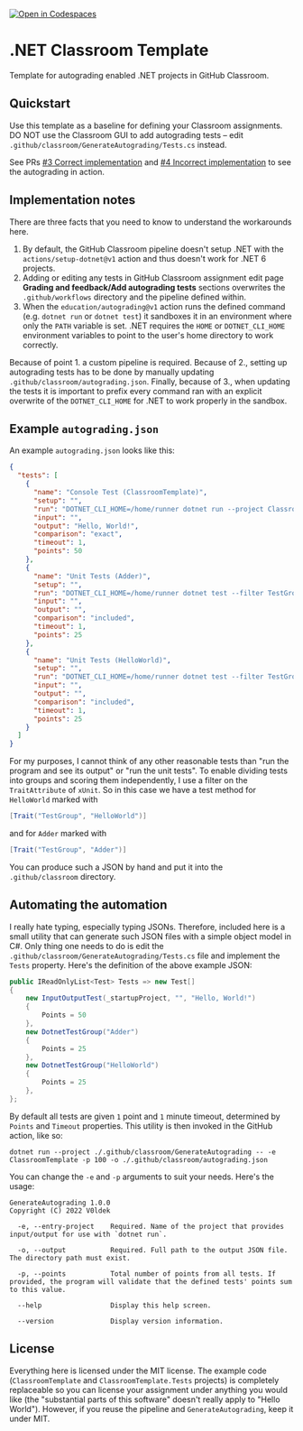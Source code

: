 [![Open in Codespaces](https://classroom.github.com/assets/launch-codespace-2972f46106e565e64193e422d61a12cf1da4916b45550586e14ef0a7c637dd04.svg)](https://classroom.github.com/open-in-codespaces?assignment_repo_id=17224659)
# .NET Classroom Template

Template for autograding enabled .NET projects in GitHub Classroom.

## Quickstart

Use this template as a baseline for defining your Classroom assignments. DO NOT use the Classroom GUI to add autograding tests &ndash; edit `.github/classroom/GenerateAutograding/Tests.cs` instead.

See PRs [#3 Correct implementation](https://github.com/V0ldek/ClassroomTemplate/pull/3) and [#4 Incorrect implementation](https://github.com/V0ldek/ClassroomTemplate/pull/4) to see the autograding in action.

## Implementation notes

There are three facts that you need to know to understand the workarounds here.

1. By default, the GitHub Classroom pipeline doesn't setup .NET with the `actions/setup-dotnet@v1` action and thus doesn't work for .NET 6 projects.
2. Adding or editing any tests in GitHub Classroom assignment edit page **Grading and feedback/Add autograding tests** sections overwrites the `.github/workflows` directory and the pipeline defined within.
3. When the `education/autograding@v1` action runs the defined command (e.g. `dotnet run` or `dotnet test`) it sandboxes it in an environment where only the `PATH` variable is set. .NET requires the `HOME` or `DOTNET_CLI_HOME` environment variables to point to the user's home directory to work correctly.

Because of point 1. a custom pipeline is required. Because of 2., setting up autograding tests has to be done by manually updating `.github/classroom/autograding.json`. Finally, because of 3., when updating the tests it is important to prefix every command ran with an explicit overwrite of the `DOTNET_CLI_HOME` for .NET to work properly in the sandbox.

## Example `autograding.json`

An example `autograding.json` looks like this:

```json
{
  "tests": [
    {
      "name": "Console Test (ClassroomTemplate)",
      "setup": "",
      "run": "DOTNET_CLI_HOME=/home/runner dotnet run --project ClassroomTemplate",
      "input": "",
      "output": "Hello, World!",
      "comparison": "exact",
      "timeout": 1,
      "points": 50
    },
    {
      "name": "Unit Tests (Adder)",
      "setup": "",
      "run": "DOTNET_CLI_HOME=/home/runner dotnet test --filter TestGroup=Adder",
      "input": "",
      "output": "",
      "comparison": "included",
      "timeout": 1,
      "points": 25
    },
    {
      "name": "Unit Tests (HelloWorld)",
      "setup": "",
      "run": "DOTNET_CLI_HOME=/home/runner dotnet test --filter TestGroup=HelloWorld",
      "input": "",
      "output": "",
      "comparison": "included",
      "timeout": 1,
      "points": 25
    }
  ]
}
```

For my purposes, I cannot think of any other reasonable tests than "run the program and see its output" or "run the unit tests". To enable dividing tests into groups and scoring them independently, I use a filter on the `TraitAttribute` of `xUnit`. So in this case we have a test method for `HelloWorld` marked with
```csharp
[Trait("TestGroup", "HelloWorld")]
```
and for `Adder` marked with
```csharp
[Trait("TestGroup", "Adder")]
```

You can produce such a JSON by hand and put it into the `.github/classroom` directory.

## Automating the automation

I really hate typing, especially typing JSONs. Therefore, included here is a small utility that can generate such JSON files with a simple object model in C#. Only thing one needs to do is edit the `.github/classroom/GenerateAutograding/Tests.cs` file and implement the `Tests` property. Here's the definition of the above example JSON:

```csharp
public IReadOnlyList<Test> Tests => new Test[]
{
    new InputOutputTest(_startupProject, "", "Hello, World!")
    {
        Points = 50
    },
    new DotnetTestGroup("Adder")
    {
        Points = 25
    },
    new DotnetTestGroup("HelloWorld")
    {
        Points = 25
    },
};
```

By default all tests are given `1` point and `1` minute timeout, determined by `Points` and `Timeout` properties. This utility is then invoked in the GitHub action, like so:
```
dotnet run --project ./.github/classroom/GenerateAutograding -- -e ClassroomTemplate -p 100 -o ./.github/classroom/autograding.json
```

You can change the `-e` and `-p` arguments to suit your needs. Here's the usage:

```
GenerateAutograding 1.0.0
Copyright (C) 2022 V0ldek

  -e, --entry-project    Required. Name of the project that provides input/output for use with `dotnet run`.

  -o, --output           Required. Full path to the output JSON file. The directory path must exist.

  -p, --points           Total number of points from all tests. If provided, the program will validate that the defined tests' points sum to this value.

  --help                 Display this help screen.

  --version              Display version information.
```

## License

Everything here is licensed under the MIT license. The example code (`ClassroomTemplate` and `ClassroomTemplate.Tests` projects) is completely replaceable so you can license your assignment under anything you would like (the "substantial parts of this software" doesn't really apply to "Hello World"). However, if you reuse the pipeline and `GenerateAutograding`, keep it under MIT.
